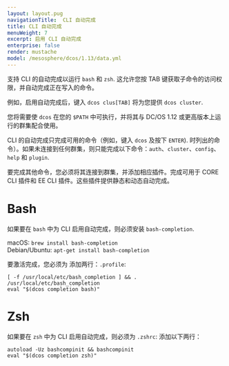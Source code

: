 ```yaml
---
layout: layout.pug
navigationTitle:  CLI 自动完成
title: CLI 自动完成
menuWeight: 7
excerpt: 启用 CLI 自动完成
enterprise: false
render: mustache
model: /mesosphere/dcos/1.13/data.yml
---
```


支持 CLI 的自动完成以运行 `bash` 和 `zsh`. 这允许您按 TAB 键获取子命令的访问权限，并自动完成正在写入的命令。

例如，启用自动完成后，键入 `dcos clus[TAB]` 将为您提供 `dcos cluster`.

您将需要使 `dcos` 在您的 `$PATH` 中可执行，并将其与 DC/OS 1.12 或更高版本上运行的群集配合使用。

CLI 的自动完成只完成可用的命令（例如，键入 `dcos` 及按下 `ENTER`). 时列出的命令）。如果未连接到任何群集，则只能完成以下命令：`auth`、`cluster`、`config`、`help` 和 `plugin`.

要完成其他命令，您必须将其连接到群集，并添加相应插件。完成可用于 CORE CLI 插件和 EE CLI 插件。这些插件提供静态和动态自动完成。

# Bash


如果要在 `bash` 中为 CLI 启用自动完成，则必须安装 `bash-completion`.

macOS: `brew install bash-completion` \
Debian/Ubuntu: `apt-get install bash-completion`

要激活完成，您必须为  添加两行：`.profile`:
```
[ -f /usr/local/etc/bash_completion ] && . /usr/local/etc/bash_completion
eval "$(dcos completion bash)"
```


# Zsh


如果要在 `zsh` 中为 CLI 启用自动完成，则必须为 `.zshrc`: 添加以下两行：

```
autoload -Uz bashcompinit && bashcompinit
eval "$(dcos completion zsh)"
```
